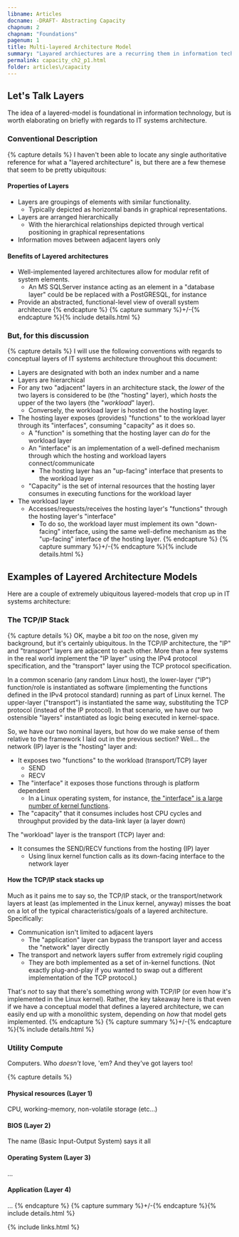 ```yaml
---
libname: Articles
docname: -DRAFT- Abstracting Capacity
chapnum: 2
chapnam: "Foundations"
pagenum: 1
title: Multi-layered Architecture Model
summary: "Layared archiectures are a recurring them in information technology. We need a consistent way to talk about how that layering works if we're going to look at how it relates to capacity."
permalink: capacity_ch2_p1.html
folder: articles\/capacity
---
```


## Let's Talk Layers
The idea of a layered-model is foundational in information technology, but is worth elaborating on briefly with regards to IT systems architecture.

### Conventional Description
{% capture details %}
I haven't been able to locate any single authoritative reference for what a "layered architecture" is, but there are a few themese that seem to be pretty ubiquitous:

#### Properties of Layers

* Layers are groupings of elements with similar functionality.
    * Typically depicted as horizontal bands in graphical representations.
* Layers are arranged hierarchically
    * With the hierarchical relationships depicted through vertical positioning in graphical representations
* Information moves between adjacent layers only


#### Benefits of Layered architectures

* Well-implemented layered architectures allow for modular refit of system elements.
    * An MS SQLServer instance acting as an element in a "database layer" could be be replaced with a PostGRESQL, for instance
* Provide an abstracted, functional-level view of overall system architecure
{% endcapture %}
{% capture summary %}+/-{% endcapture %}{% include details.html %}

### But, for this discussion
{% capture details %}
I will use the following conventions with regards to conceptual layers of IT systems architecture throughout this document:
* Layers are designated with both an index number and a name
* Layers are hierarchical
* For any two "adjacent" layers in an architecture stack, the *lower* of the two layers is considered to be (the "hosting" layer), which *hosts* the upper of the two layers (the "<em>workload</em>" layer).
    * Conversely, the workload layer is hosted on the hosting layer.
* The hosting layer exposes (provides) "functions" to the workload layer through its "interfaces", consuming "capacity" as it does so.
    * A "function" is something that the hosting layer can *do* for the workload layer
    * An "interface" is an implementation of a well-defined mechanism through which the hosting and workload layers connect/communicate
        * The hosting layer has an "up-facing" interface that presents to the workload layer
    * "Capacity" is the set of internal resources that the hosting layer consumes in executing functions for the workload layer
* The workload layer
    * Accesses/requests/receives the hosting layer's "functions" through the hosting layer's "interface"
        * To do so, the workload layer must implement its own "down-facing" interface, using the same well-define mechanism as the "up-facing" interface of the hosting layer.
{% endcapture %}
{% capture summary %}+/-{% endcapture %}{% include details.html %}

## Examples of Layered Architecture Models

Here are a couple of extremely ubiquitous layered-models that crop up in IT systems architecture:

### The TCP/IP Stack
{% capture details %}
OK, maybe a bit *too* on the nose, given my background, but it's certainly ubiquitous. In the TCP/IP architecture, the "IP" and "transport" layers are adjacent to each other. More than a few systems in the real world implement the "IP layer" using the IPv4 protocol specification, and the "transport" layer using the TCP protocol specification.

In a common scenario (any random Linux host), the lower-layer ("IP") function/role is instantiated as software (implementing the functions defined in the IPv4 protocol standard) running as part of Linux kernel. The upper-layer ("transport") is instantiated the same way, substituting the TCP protocol (instead of the IP protocol). In that scenario, we have our two ostensible "layers" instantiated as logic being executed in kernel-space.

So, we have our two nominal layers, but how do we make sense of them relative to the framework I laid out in the previous section? Well... the network (IP) layer is the "hosting" layer and:

* It exposes two "functions" to the workload (transport/TCP) layer
    * SEND
    * RECV
* The "interface" it exposes those functions through is platform dependent
    * In a Linux operating system, for instance, [the "interface" is a large number of kernel functions](https://web.archive.org/web/20170905131225if_/https://wiki.linuxfoundation.org/images/1/1c/Network_data_flow_through_kernel.png).
* The "capacity" that it consumes includes host CPU cycles and throughput provided by the data-link layer (a layer down)

The "workload" layer is the transport (TCP) layer and:

* It consumes the SEND/RECV functions from the hosting (IP) layer
    * Using linux kernel function calls as its down-facing interface to the network layer

#### How the TCP/IP stack stacks up

Much as it pains me to say so, the TCP/IP stack, or the transport/network layers at least (as implemented in the Linux kernel, anyway) misses the boat on a lot of the typical characteristics/goals of a layered architecture. Specifically:

* Communication isn't limited to adjacent layers
    * The "application" layer can bypass the transport layer and access the "network" layer directly
* The transport and network layers suffer from extremely rigid coupling
    * They are both implemented as a set of in-kernel functions. (Not exactly plug-and-play if you wanted to swap out a different implementation of the TCP protocol.)

That's *not* to say that there's something *wrong* with TCP/IP (or even how it's implemented in the Linux kernel). Rather, the key takeaway here is that even if we have a conceptual model that defines a layered architecture, we can easily end up with a monolithic system, depending on *how* that model gets implemented.
{% endcapture %}
{% capture summary %}+/-{% endcapture %}{% include details.html %}

### Utility Compute

Computers. Who *doesn't* love, 'em? And they've got layers too!

{% capture details %}

#### Physical resources (Layer 1)

CPU, working-memory, non-volatile storage (etc...)

#### BIOS (Layer 2)

The name (Basic Input-Output System) says it all

#### Operating System (Layer 3)

...

#### Application (Layer 4)

...
{% endcapture %}
{% capture summary %}+/-{% endcapture %}{% include details.html %}

{% include links.html %}